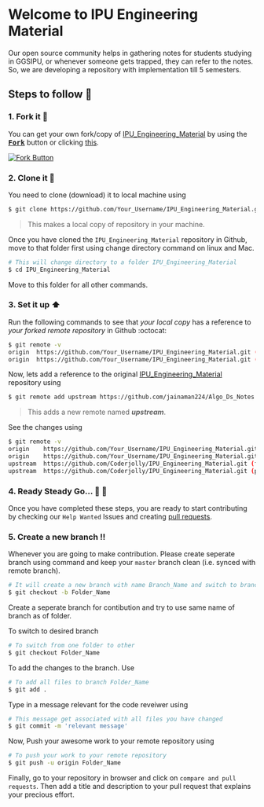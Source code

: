 # Welcome to IPU Engineering Material

Our open source community helps in gathering notes for students studying in GGSIPU, or whenever someone gets trapped, they can refer to the notes. 
So, we are developing a repository with implementation till 5 semesters.

## Steps to follow :scroll:

### 1. Fork it :fork_and_knife:
You can get your own fork/copy of [IPU_Engineering_Material](https://github.com/CoderJolly/IPU_Engineering_Material) by using the <a href="https://github.com/CoderJolly/IPU_Engineering_Material/new/master?readme=1#fork-destination-box"><kbd><b>Fork</b></kbd></a> button or clicking [this](https://github.com/CoderJolly/IPU_Engineering_Material/new/master?readme=1#fork-destination-box).

 [![Fork Button](https://help.github.com/assets/images/help/repository/fork_button.jpg)](https://github.com/CoderJolly/IPU_Engineering_Material)

### 2. Clone it :busts_in_silhouette:

You need to clone (download) it to local machine using

```sh
$ git clone https://github.com/Your_Username/IPU_Engineering_Material.git
```

> This makes a local copy of repository in your machine.

Once you have cloned the `IPU_Engineering_Material` repository in Github, move to that folder first using change directory command on linux and Mac.

```sh
# This will change directory to a folder IPU_Engineering_Material
$ cd IPU_Engineering_Material
```

Move to this folder for all other commands.


### 3. Set it up :arrow_up:

Run the following commands to see that *your local copy* has a reference to *your forked remote repository* in Github :octocat:

```sh
$ git remote -v
origin  https://github.com/Your_Username/IPU_Engineering_Material.git (fetch)
origin  https://github.com/Your_Username/IPU_Engineering_Material.git (push)
```

Now, lets add a reference to the original [IPU_Engineering_Material](https://github.com/Coderjolly/IPU_Engineering_Material) repository using

```sh
$ git remote add upstream https://github.com/jainaman224/Algo_Ds_Notes.git
```

> This adds a new remote named ***upstream***.

See the changes using

```sh
$ git remote -v
origin    https://github.com/Your_Username/IPU_Engineering_Material.git (fetch)
origin    https://github.com/Your_Username/IPU_Engineering_Material.git (push)
upstream  https://github.com/Coderjolly/IPU_Engineering_Material.git (fetch)
upstream  https://github.com/Coderjolly/IPU_Engineering_Material.git (push)
```

### 4. Ready Steady Go... :turtle: :rabbit2:

Once you have completed these steps, you are ready to start contributing by checking our `Help Wanted` Issues and creating [pull requests](https://github.com/Coderjolly/IPU_Engineering_Material.git/pulls).

### 5. Create a new branch :bangbang:

Whenever you are going to make contribution. Please create seperate branch using command and keep your `master` branch clean (i.e. synced with remote branch).

```sh
# It will create a new branch with name Branch_Name and switch to branch Folder_Name
$ git checkout -b Folder_Name
```

Create a seperate branch for contibution and try to use same name of branch as of folder.

To switch to desired branch

```sh
# To switch from one folder to other
$ git checkout Folder_Name
```

To add the changes to the branch. Use

```sh
# To add all files to branch Folder_Name
$ git add .
```

Type in a message relevant for the code reveiwer using

```sh
# This message get associated with all files you have changed
$ git commit -m 'relevant message'
```

Now, Push your awesome work to your remote repository using

```sh
# To push your work to your remote repository
$ git push -u origin Folder_Name
```

Finally, go to your repository in browser and click on `compare and pull requests`.
Then add a title and description to your pull request that explains your precious effort.


